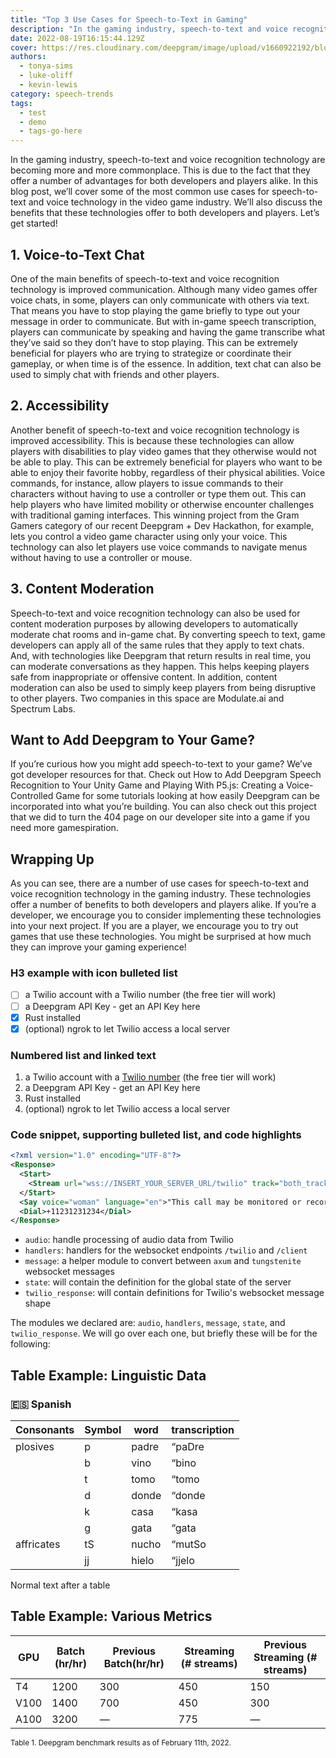 ```yaml
---
title: "Top 3 Use Cases for Speech-to-Text in Gaming"
description: "In the gaming industry, speech-to-text and voice recognition technology are becoming more and more commonplace. This is due to the fact that they offer a number of advantages for both developers and players alike."
date: 2022-08-19T16:15:44.129Z
cover: https://res.cloudinary.com/deepgram/image/upload/v1660922192/blog/test-blog-post-image_akruql.png
authors:
  - tonya-sims
  - luke-oliff
  - kevin-lewis
category: speech-trends
tags:
  - test
  - demo
  - tags-go-here
---
```


In the gaming industry, speech-to-text and voice recognition technology are becoming more and more commonplace. This is due to the fact that they offer a number of advantages for both developers and players alike. In this blog post, we’ll cover some of the most common use cases for speech-to-text and voice technology in the video game industry. We’ll also discuss the benefits that these technologies offer to both developers and players. Let’s get started!

## 1. Voice-to-Text Chat

One of the main benefits of speech-to-text and voice recognition technology is improved communication. Although many video games offer voice chats, in some, players can only communicate with others via text. That means you have to stop playing the game briefly to type out your message in order to communicate.
But with in-game speech transcription, players can communicate by speaking and having the game transcribe what they’ve said so they don’t have to stop playing. This can be extremely beneficial for players who are trying to strategize or coordinate their gameplay, or when time is of the essence. In addition, text chat can also be used to simply chat with friends and other players.

## 2. Accessibility

Another benefit of speech-to-text and voice recognition technology is improved accessibility. This is because these technologies can allow players with disabilities to play video games that they otherwise would not be able to play. This can be extremely beneficial for players who want to be able to enjoy their favorite hobby, regardless of their physical abilities.
Voice commands, for instance, allow players to issue commands to their characters without having to use a controller or type them out. This can help players who have limited mobility or otherwise encounter challenges with traditional gaming interfaces. This winning project from the Gram Gamers category of our recent Deepgram + Dev Hackathon, for example, lets you control a video game character using only your voice. This technology can also let players use voice commands to navigate menus without having to use a controller or mouse.

## 3. Content Moderation

Speech-to-text and voice recognition technology can also be used for content moderation purposes by allowing developers to automatically moderate chat rooms and in-game chat. By converting speech to text, game developers can apply all of the same rules that they apply to text chats. And, with technologies like Deepgram that return results in real time, you can moderate conversations as they happen.
This helps keeping players safe from inappropriate or offensive content. In addition, content moderation can also be used to simply keep players from being disruptive to other players. Two companies in this space are Modulate.ai and Spectrum Labs.

## Want to Add Deepgram to Your Game?

If you’re curious how you might add speech-to-text to your game? We’ve got developer resources for that.
Check out How to Add Deepgram Speech Recognition to Your Unity Game and Playing With P5.js: Creating a Voice-Controlled Game for some tutorials looking at how easily Deepgram can be incorporated into what you’re building. You can also check out this project that we did to turn the 404 page on our developer site into a game if you need more gamespiration.

## Wrapping Up

As you can see, there are a number of use cases for speech-to-text and voice recognition technology in the gaming industry. These technologies offer a number of benefits to both developers and players alike. If you’re a developer, we encourage you to consider implementing these technologies into your next project. If you are a player, we encourage you to try out games that use these technologies. You might be surprised at how much they can improve your gaming experience!

### H3 example with icon bulleted list

- [ ] a Twilio account with a Twilio number (the free tier will work)
- [ ] a Deepgram API Key - get an API Key here
- [x] Rust installed
- [x] (optional) ngrok to let Twilio access a local server

### Numbered list and linked text

1. a Twilio account with a [Twilio number](https://twilio.com) (the free tier will work)
2. a Deepgram API Key - get an API Key here
3. Rust installed
4. (optional) ngrok to let Twilio access a local server

### Code snippet, supporting bulleted list, and code highlights

```xml
<?xml version="1.0" encoding="UTF-8"?>
<Response>
  <Start>
    <Stream url="wss://INSERT_YOUR_SERVER_URL/twilio" track="both_tracks"/>
  </Start>
  <Say voice="woman" language="en">"This call may be monitored or recorded for quality purposes."</Say>
  <Dial>+11231231234</Dial>
</Response>
```

- `audio`: handle processing of audio data from Twilio
- `handlers`: handlers for the websocket endpoints `/twilio` and `/client`
- `message`: a helper module to convert between `axum` and `tungstenite` websocket messages
- `state`: will contain the definition for the global state of the server
- `twilio_response`: will contain definitions for Twilio's websocket message shape

The modules we declared are: `audio`, `handlers`, `message`, `state`, and `twilio_response`. We will go over each one, but briefly these will be for the following:

## Table Example: Linguistic Data

### 🇪🇸 Spanish

| Consonants | Symbol | word  | transcription |
| ---------- | ------ | ----- | ------------- |
| plosives   | p      | padre | “paDre        |
|            | b      | vino  | “bino         |
|            | t      | tomo  | “tomo         |
|            | d      | donde | “donde        |
|            | k      | casa  | “kasa         |
|            | g      | gata  | “gata         |
| affricates | tS     | nucho | “mutSo        |
|            | jj     | hielo | “jjelo        |

Normal text after a table

## Table Example: Various Metrics

| GPU  | Batch (hr/hr) | Previous Batch(hr/hr) | Streaming (# streams) | Previous Streaming (# streams) |
| ---- | ------------- | --------------------- | --------------------- | ------------------------------ |
| T4   | 1200          | 300                   | 450                   | 150                            |
| V100 | 1400          | 700                   | 450                   | 300                            |
| A100 | 3200          | —                     | 775                   | —                              |

<small>Table 1. Deepgram benchmark results as of February 11th, 2022.</small>

